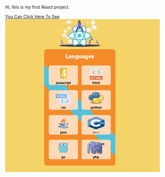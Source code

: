 Hi, this is my first React project.


[You Can Click Here To See](https://languagecardss.netlify.app/)
![](languagecardss.gif)
